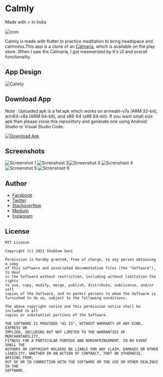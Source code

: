 # Calmly
Made with 🔥 in India

![icon](https://github.com/shubhamhackz/calmly/blob/main/android/app/src/main/res/mipmap-hdpi/ic_launcher_round.png)

Calmly is made with flutter to practice meditation to bring headspace and calmness.This app is a clone of an [Calmaria](https://play.google.com/store/apps/details?id=com.abdz.breathing&hl=en_IN&gl=US), which is available on the play store. When I saw the Calmaria, I got mesmerized by it's UI and overall functionality.

## App Design 
![Calmly](https://github.com/shubhamhackz/calmly/blob/main/files/preview.png)

## Download App
Note : Uploaded apk is a fat apk which works on armeabi-v7a (ARM 32-bit), arm64-v8a (ARM 64-bit), and x86-64 (x86 64-bit). If you want small size apk then please clone this reposittory and generate one using Android Studio or Visual Studio Code.

 
[![Download Apk](https://github.com/shubhamhackz/light_dark_toggle/blob/master/files/apk_btn.png)](https://github.com/shubhamhackz/calmly/blob/main/files/app-release.apk)

## Screenshots 
![Screenshot 1](https://github.com/shubhamhackz/calmly/blob/main/files/screen-1_55.png) ![Screnshsot 2](https://github.com/shubhamhackz/calmly/blob/main/files/screen-2_55.png)![Screenshot 3](https://github.com/shubhamhackz/calmly/blob/main/files/screen-3_55.png) ![Screnshsot 4](https://github.com/shubhamhackz/calmly/blob/main/files/screen-4_55.png)![Screenshot 5](https://github.com/shubhamhackz/calmly/blob/main/files/screen-4_55.png) ![Screnshsot 6](https://github.com/shubhamhackz/calmly/blob/main/files/screen-6_55.png)

## Author 
- [Facebook](https://www.facebook.com/shubhamhackz)
- [Twitter](https://www.twitter.com/shubhamhackz)
- [Stackoverflow](https://stackoverflow.com/users/6915572/shubhamhackz?tab=profile)
- [Medium](https://medium.com/@shubhamhackzz)
- [Instagram](https://www.instagram.com/shubhamhackz)

## License 

```
MIT License

Copyright (c) 2021 Shubham Soni

Permission is hereby granted, free of charge, to any person obtaining a copy
of this software and associated documentation files (the "Software"), to deal
in the Software without restriction, including without limitation the rights
to use, copy, modify, merge, publish, distribute, sublicense, and/or sell
copies of the Software, and to permit persons to whom the Software is
furnished to do so, subject to the following conditions:

The above copyright notice and this permission notice shall be included in all
copies or substantial portions of the Software.

THE SOFTWARE IS PROVIDED "AS IS", WITHOUT WARRANTY OF ANY KIND, EXPRESS OR
IMPLIED, INCLUDING BUT NOT LIMITED TO THE WARRANTIES OF MERCHANTABILITY,
FITNESS FOR A PARTICULAR PURPOSE AND NONINFRINGEMENT. IN NO EVENT SHALL THE
AUTHORS OR COPYRIGHT HOLDERS BE LIABLE FOR ANY CLAIM, DAMAGES OR OTHER
LIABILITY, WHETHER IN AN ACTION OF CONTRACT, TORT OR OTHERWISE, ARISING FROM,
OUT OF OR IN CONNECTION WITH THE SOFTWARE OR THE USE OR OTHER DEALINGS IN THE
SOFTWARE.
```


